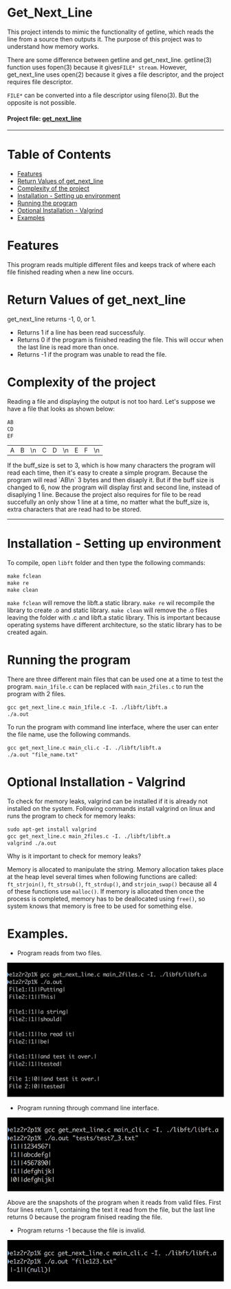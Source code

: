 # Get_Next_Line
This project intends to mimic the functionality of getline, which reads the line from a source then outputs it. The purpose of this project was to understand how memory works.

There are some difference between getline and get_next_line. getline(3) function uses fopen(3) because it gives`FILE* stream`. However, get_next_line uses open(2) because it gives a file descriptor, and the project requires file descriptor.

`FILE*` can be converted into a file descriptor using fileno(3). But the opposite is not possible.

#### Project file: [get_next_line](https://github.com/mohammadbutt/42_get_next_line/blob/master/doc_get_next_line.en.pdf)


---
# Table of Contents
* [Features](#features)
* [Return Values of get_next_line](#return-values-of-get_next_line)
* [Complexity of the project](#complexity-of-the-project)
* [Installation - Setting up environment](#installation---setting-up-environment)
* [Running the program](#running-the-program)
* [Optional Installation - Valgrind](#optional-installation---valgrind)
* [Examples](#examples)

# Features
This program reads multiple different files and keeps track of where each file finished reading when a new line occurs.

# Return Values of get_next_line
get_next_line returns -1, 0, or 1.
+ Returns 1 if a line has been read successfuly.
+ Returns 0 if the program is finished reading the file. This will occur when the last line is read more than once.
+ Returns -1 if the program was unable to read the file.

# Complexity of the project
Reading a file and displaying the output is not too hard. Let's suppose we have a file that looks as shown below:
```
AB
CD
EF
```
<table>
  <tr>
    <td>A</td>
    <td>B</td>
    <td>\n</td>
    <td>C</td>
    <td>D</td>
    <td>\n</td>
    <td>E</td>
    <td>F</td>
    <td>\n</td>
  </tr>
</table>
If the buff_size is set to 3, which is how many characters the program will read each time, then it's easy to create a simple program. Because the program will read `AB\n` 3 bytes and then disaply it. But if the buff size is changed to 6, now the program will display first and second line, instead of disaplying 1 line. Because the project also requires for file to be read succefully an only show 1 line at a time, no matter what the buff_size is, extra characters that are read had to be stored.

---
# Installation - Setting up environment
To compile, open `libft` folder and then type the following commands:
```
make fclean
make re
make clean
```
`make fclean` will remove the libft.a static library. `make re` wil recompile the library to create .o and static library. `make clean` will remove the .o files leaving the folder with .c and libft.a static library. This is important because operating systems have different architecture, so the static library has to be created again.

# Running the program

There are three different main files that can be used one at a time to test the program. `main_1file.c` can be replaced with `main_2files.c` to run the program with 2 files.

```
gcc get_next_line.c main_1file.c -I. ./libft/libft.a
./a.out
```
To run the program with command line interface, where the user can enter the file name, use the following commands.

```
gcc get_next_line.c main_cli.c -I. ./libft/libft.a
./a.out "file_name.txt"
```
# Optional Installation - Valgrind
To check for memory leaks, valgrind can be installed if it is already not installed on the system. Following commands install valgrind on linux and runs the program to check for memory leaks:
```
sudo apt-get install valgrind
gcc get_next_line.c main_2files.c -I. ./libft/libft.a
valgrind ./a.out
```
Why is it important to check for memory leaks?

Memory is allocated to manipulate the string. Memory allocation takes place at the heap level several times when following functions are called: `ft_strjoin()`, `ft_strsub()`, `ft_strdup()`, and `strjoin_swap()` because all 4 of these functions use `malloc()`. If memory is allocated then once the process is completed, memory has to be deallocated using `free()`, so system knows that memory is free to be used for something else.

# Examples.
+ Program reads from two files.
<img src= "https://github.com/mohammadbutt/42_get_next_line/blob/master/snapshots/output_2files.png">

+ Program running through command line interface.
<img src= "https://github.com/mohammadbutt/42_get_next_line/blob/master/snapshots/output_cli.png">

Above are the snapshots of the program when it reads from valid files. First four lines return 1, containing the text it read from the file, but the last line returns 0 because the program finised reading the file.

+ Program returns -1 because the file is invalid.
<img src="https://github.com/mohammadbutt/42_get_next_line/blob/master/snapshots/output_invalid.png">
